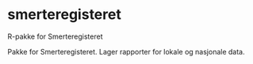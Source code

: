 # smerteregisteret
R-pakke for Smerteregisteret

Pakke for Smerteregisteret. Lager rapporter for lokale og nasjonale data.
